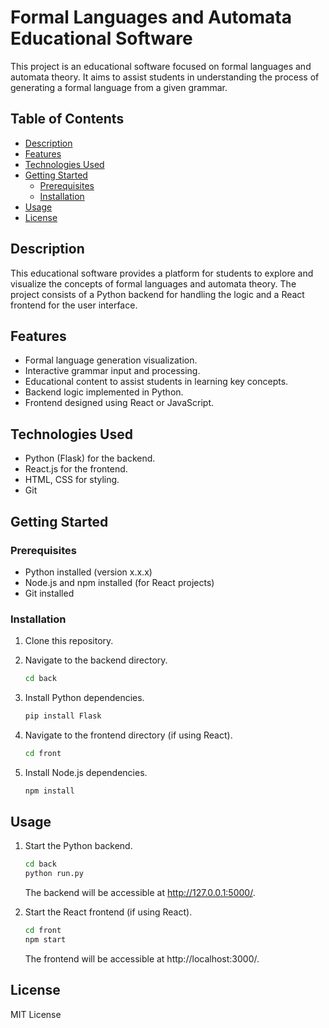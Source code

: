 # Formal Languages and Automata Educational Software

This project is an educational software focused on formal languages and automata theory. It aims to assist students in understanding the process of generating a formal language from a given grammar.

## Table of Contents

- [Description](#description)
- [Features](#features)
- [Technologies Used](#technologies-used)
- [Getting Started](#getting-started)
  - [Prerequisites](#prerequisites)
  - [Installation](#installation)
- [Usage](#usage)
- [License](#license)

## Description

This educational software provides a platform for students to explore and visualize the concepts of formal languages and automata theory. The project consists of a Python backend for handling the logic and a React frontend for the user interface.

## Features

- Formal language generation visualization.
- Interactive grammar input and processing.
- Educational content to assist students in learning key concepts.
- Backend logic implemented in Python.
- Frontend designed using React or JavaScript.

## Technologies Used

- Python (Flask) for the backend.
- React.js for the frontend.
- HTML, CSS for styling.
- Git 

## Getting Started

### Prerequisites

- Python installed (version x.x.x)
- Node.js and npm installed (for React projects)
- Git installed

### Installation

1. Clone this repository.


2. Navigate to the backend directory.

    ```bash
    cd back
    ```

3. Install Python dependencies.

    ```bash
    pip install Flask
    ```

4. Navigate to the frontend directory (if using React).

    ```bash
    cd front
    ```

5. Install Node.js dependencies.

    ```bash
    npm install
    ```

## Usage

1. Start the Python backend.

    ```bash
    cd back
    python run.py
    ```

   The backend will be accessible at http://127.0.0.1:5000/.

2. Start the React frontend (if using React).

    ```bash
    cd front
    npm start
    ```

   The frontend will be accessible at http://localhost:3000/.


## License

MIT License

